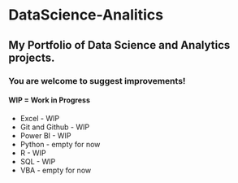# DataScience-Analitics
## My Portfolio of Data Science and Analytics projects.
### You are welcome to suggest improvements!
#### WIP = Work in Progress

- Excel - WIP
- Git and Github - WIP
- Power BI - WIP
- Python - empty for now
- R - WIP
- SQL - WIP
- VBA - empty for now
